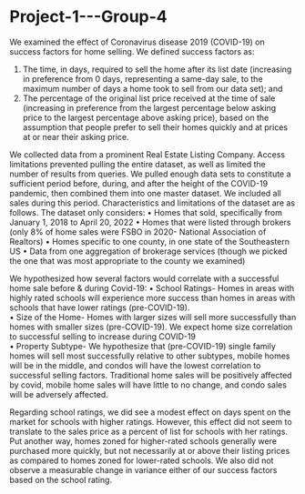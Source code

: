 # Project-1---Group-4

We examined the effect of Coronavirus disease 2019 (COVID-19) on success factors for home selling.  We defined success factors as:

1) The time, in days, required to sell the home after its list date (increasing in preference from 0 days, representing a same-day sale, to the maximum number of days a home took to sell from our data set); and
2) The percentage of the original list price received at the time of sale (increasing in preference from the largest percentage below asking price to
the largest percentage above asking price), based on the assumption that people prefer to sell their homes quickly and at prices at or near their asking price.

We collected data from a prominent Real Estate Listing Company.  Access limitations prevented pulling the entire dataset, as well as limited the number of results from queries.  We pulled enough data sets to constitute a sufficient period before, during, and after the height of the COVID-19 pandemic, then combined them into one master dataset.  We included all sales during this period.  Characteristics and limitations of the dataset are as follows.  The dataset only considers:
•	Homes that sold, specifically from January 1, 2018 to April 20, 2022
•	Homes that were listed through brokers (only 8% of home sales were FSBO in 2020- National Association of Realtors)
•	Homes specific to one county, in one state of the Southeastern US
•	Data from one aggregation of brokerage services (though we picked the one that was most appropriate to the county we examined) 

We hypothesized how several factors would correlate with a successful home sale before & during Covid-19:
•	School Ratings- Homes in areas with highly rated schools will experience more success than homes in areas with schools that have lower ratings (pre-COVID-19).  
•	Size of the Home- Homes with larger sizes will sell more successfully than homes with smaller sizes (pre-COVID-19).  We expect home size correlation to successful selling to increase during COVID-19    
•	Property Subtype- We hypothesize that (pre-COVID-19) single family homes will sell most successfully relative to other subtypes, mobile homes will be in the middle, and condos will have the lowest correlation to successful selling factors.  Traditional home sales will be positively affected by covid, mobile home sales will have little to no change, and condo sales will be adversely affected.

Regarding school ratings, we did see a modest effect on days spent on the market for schools with higher ratings. However, this effect did not seem to translate to the sales price as a percent of list for schools with her ratings. Put another way, homes zoned for higher-rated schools generally were purchased more quickly, but not necessarily at or above their listing prices as compared to homes zoned for lower-rated schools. We also did not observe a measurable change in variance either of our success factors based on the school rating.
